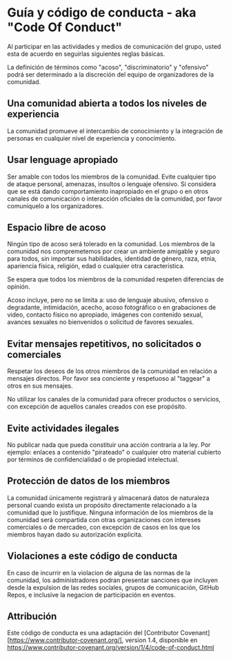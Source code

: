 
# Guía y código de conducta - aka "Code Of Conduct"

Al participar en las actividades y medios de comunicación del grupo, usted esta de acuerdo en seguirlas siguientes reglas básicas.

La definición de términos como "acoso", "discriminatorio" y "ofensivo" podrá ser determinado a la discreción del equipo de organizadores de la comunidad.

## Una comunidad abierta a todos los niveles de experiencia

La comunidad promueve el intercambio de conocimiento y la integración de personas en cualquier nivel de experiencia y conocimiento.

## Usar lenguage apropiado

Ser amable con todos los miembros de la comunidad. Evite cualquier tipo de ataque personal, amenazas, insultos o lenguaje ofensivo. Si considera que se está dando comportamiento inapropiado en el grupo o en otros canales de comunicación o interacción oficiales de la comunidad, por favor comuníquelo a los organizadores.

## Espacio libre de acoso

Ningún tipo de acoso será tolerado en la comunidad. Los miembros de la comunidad nos compremetemos por crear un ambiente amigable y seguro para todos, sin importar sus habilidades, identidad de género, raza, etnia, apariencia física, religión,  edad o cualquier otra característica.

Se espera que todos los miembros de la comunidad respeten diferencias de opinión.

Acoso incluye, pero no se limita a: uso de lenguaje abusivo, ofensivo o degradante, intimidación, acecho, acoso fotográfico o en grabaciones de video, contacto físico no apropiado, imágenes con contenido sexual, avances sexuales no bienvenidos o solicitud de favores sexuales.

## Evitar mensajes repetitivos, no solicitados o comerciales

Respetar los deseos de los otros miembros de la comunidad en relación a mensajes directos. Por favor sea conciente y respetuoso al "taggear" a otros en sus mensajes.

No utilizar los canales de la comunidad para ofrecer productos o servicios, con excepción de aquellos canales creados con ese propósito.

## Evite actividades ilegales

No publicar nada que pueda constituir una acción contraria a la ley. Por ejemplo: enlaces a contenido "pirateado" o cualquier otro material cubierto por términos de confidencialidad o de propiedad intelectual.

## Protección de datos de los miembros

La comunidad únicamente registrará y almacenará datos de naturaleza personal cuando exista un propósito directamente relacionado a la comunidad que lo justifique. Ninguna información de los miembros de la comunidad será compartida con otras organizaciones con intereses comerciales o de mercadeo, con excepción de casos en los que los miembros hayan dado su autorización explicita.

## Violaciones a este código de conducta

En caso de incurrir en la violacion de alguna de las normas de la comunidad, los administradores podran presentar sanciones que incluyen desde la expulsion de las redes sociales, grupos de comunicación, GitHub Repos, e inclusive la negacion de participación en eventos.

## Attribución

Este código de conducta es una adaptación del [Contributor Covenant][https://www.contributor-covenant.org/], version 1.4,
disponible en https://www.contributor-covenant.org/version/1/4/code-of-conduct.html

[homepage]: https://www.contributor-covenant.org
